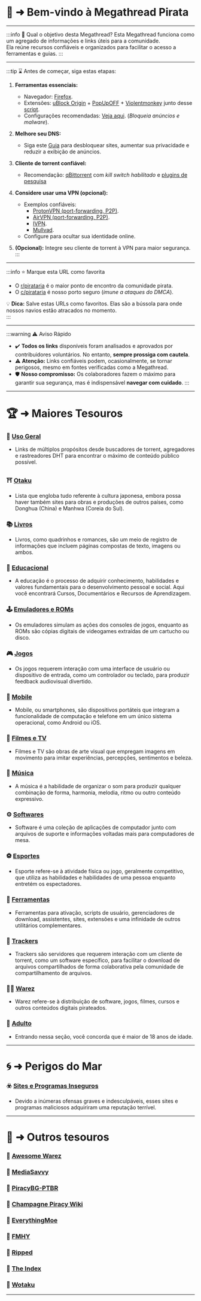 # 📜 ➜ Bem-vindo à Megathread Pirata

---

:::info 🤔 Qual o objetivo desta Megathread?
Esta Megathread funciona como um agregado de informações e links úteis para a comunidade.  
Ela reúne recursos confiáveis e organizados para facilitar o acesso a ferramentas e guias.
:::

---

:::tip ⌛ Antes de começar, siga estas etapas:
1. **Ferramentas essenciais:**
   - Navegador: [Firefox](https://mozilla.org/firefox/new/).  
   - Extensões: [uBlock Origin](https://github.com/gorhill/uBlock) + [PopUpOFF](https://popupoff.org) + [Violentmonkey](https://violentmonkey.github.io/) junto desse [script](https://codeberg.org/Amm0ni4/bypass-all-shortlinks-debloated).  
   - Configurações recomendadas: [Veja aqui](https://take-me-to.space/UShoGZ7.png). (*Bloqueia anúncios e malware*).  

2. **Melhore seu DNS:**
   - Siga este [Guia](guias/dns.md) para desbloquear sites, aumentar sua privacidade e reduzir a exibição de anúncios.

3. **Cliente de torrent confiável:**
   - Recomendação: [qBittorrent](https://www.qbittorrent.org/) com *kill switch habilitado* e [plugins de pesquisa](https://pirataria.link/guias/guia-plugins-qbittorrrent) 

4. **Considere usar uma VPN (opcional):**
   - Exemplos confiáveis:  
     - [ProtonVPN (port-forwarding, P2P)](https://protonvpn.com/).  
     - [AirVPN (port-forwarding, P2P)](https://airvpn.org).  
     - [IVPN](https://www.ivpn.net/).  
     - [Mullvad](https://mullvad.net/).  
   - Configure para ocultar sua identidade online.  

5. **(Opcional):** Integre seu cliente de torrent à VPN para maior segurança.  
:::

---

:::info ⭐ Marque esta URL como favorita
- O [r/pirataria](https://www.reddit.com/r/pirataria/) é o maior ponto de encontro da comunidade pirata.  
- O [c/pirataria](https://phtn.app/c/pirataria@lemmy.dbzer0.com) é nosso porto seguro (*imune a ataques do DMCA*).  

💡 **Dica:** Salve estas URLs como favoritos. Elas são a bússola para onde nossos navios estão atracados no momento.  
:::

---

:::warning ⚠️ Aviso Rápido
- ✔️ **Todos os links** disponíveis foram analisados e aprovados por contribuidores voluntários. No entanto, **sempre prossiga com cautela**.
- ⚠️ **Atenção:** Links confiáveis podem, ocasionalmente, se tornar perigosos, mesmo em fontes verificadas como a Megathread.
- 🛡️ **Nosso compromisso:** Os colaboradores fazem o máximo para garantir sua segurança, mas é indispensável **navegar com cuidado**.
:::

---

# 🏆 ➜ Maiores Tesouros

### 🧭 [Uso Geral](sites-geral.md)
- Links de múltiplos propósitos desde buscadores de torrent, agregadores e rastreadores DHT para encontrar o máximo de conteúdo público possível.

### ⛩️ [Otaku](otaku.md)
- Lista que engloba tudo referente à cultura japonesa, embora possa haver também sites para obras e produções de outros países, como Donghua (China) e Manhwa (Coreia do Sul).

### 📚 [Livros](livros.md)
- Livros, como quadrinhos e romances, são um meio de registro de informações que incluem páginas compostas de texto, imagens ou ambos.

### 🧠 [Educacional](educacional.md)
- A educação é o processo de adquirir conhecimento, habilidades e valores fundamentais para o desenvolvimento pessoal e social. Aqui você encontrará Cursos, Documentários e Recursos de Aprendizagem.

### 🕹️ [Emuladores e ROMs](emuladores-roms.md)
- Os emuladores simulam as ações dos consoles de jogos, enquanto as ROMs são cópias digitais de videogames extraídas de um cartucho ou disco.

### 🎮 [Jogos](jogos.md)
- Os jogos requerem interação com uma interface de usuário ou dispositivo de entrada, como um controlador ou teclado, para produzir feedback audiovisual divertido.

### 📱 [Mobile](mobile.md)
- Mobile, ou smartphones, são dispositivos portáteis que integram a funcionalidade de computação e telefone em um único sistema operacional, como Android ou iOS.

### 🎦 [Filmes e TV](filmes-tv.md)
- Filmes e TV são obras de arte visual que empregam imagens em movimento para imitar experiências, percepções, sentimentos e beleza.

### 🎹 [Música](musica.md)
- A música é a habilidade de organizar o som para produzir qualquer combinação de forma, harmonia, melodia, ritmo ou outro conteúdo expressivo.

### ⚙️ [Softwares](softwares.md)
- Software é uma coleção de aplicações de computador junto com arquivos de suporte e informações voltadas mais para computadores de mesa.

### ⚽ [Esportes](esportes.md)
- Esporte refere-se à atividade física ou jogo, geralmente competitivo, que utiliza as habilidades e habilidades de uma pessoa enquanto entretém os espectadores.

### 🧰 [Ferramentas](ferramentas.md)
- Ferramentas para ativação, scripts de usuário, gerenciadores de download, assistentes, sites, extensões e uma infinidade de outros utilitários complementares.

### 🌊 [Trackers](trackers.md)
- Trackers são servidores que requerem interação com um cliente de torrent, como um software específico, para facilitar o download de arquivos compartilhados de forma colaborativa pela comunidade de compartilhamento de arquivos.

### 🏴‍☠️ [Warez](warez.md)
- Warez refere-se à distribuição de software, jogos, filmes, cursos e outros conteúdos digitais pirateados.

### 🚫 [Adulto](adulto.md)
- Entrando nessa seção, você concorda que é maior de 18 anos de idade.

---

# 🌀 ➜ Perigos do Mar

### ☣️ [Sites e Programas Inseguros](sites-inseguros.md)
- Devido a inúmeras ofensas graves e indesculpáveis, esses sites e programas maliciosos adquiriram uma reputação terrível.

---

# 📑 ➜ Outros tesouros

### 📁 [Awesome Warez](https://lkrjangid1.github.io/Awesome-Warez/)
### 📁 [MediaSavvy](https://mediasavvy.pages.dev/)
### 📁 [PiracyBG-PTBR](https://rentry.org/PiracyBG-PTBR)
### 📁 [Champagne Piracy Wiki](https://champagne.pages.dev/)
### 📁 [EverythingMoe](https://everythingmoe.com/)
### 📁 [FMHY](https://fmhy.pages.dev/)
### 📁 [Ripped](https://ripped.guide/)
### 📁 [The Index](https://theindex.moe/)
### 📁 [Wotaku](https://wotaku.pages.dev/)

---
